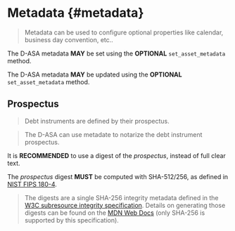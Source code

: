 # Metadata {#metadata}

> Metadata can be used to configure optional properties like calendar, business
> day convention, etc..

The D-ASA metadata **MAY** be set using the **OPTIONAL** `set_asset_metadata` method.

The D-ASA metadata **MAY** be updated using the **OPTIONAL** `set_asset_metadata`
method.

## Prospectus

> Debt instruments are defined by their prospectus.

> The D-ASA can use metadate to notarize the debt instrument prospectus.

It is **RECOMMENDED** to use a digest of the *prospectus*, instead of full clear
text.

The *prospectus* digest **MUST** be computed with SHA-512/256, as defined in
<a href="https://doi.org/10.6028/NIST.FIPS.180-4">NIST FIPS 180-4</a>.

> The digests are a single SHA-256 integrity metadata defined in the
> <a href="https://w3c.github.io/webappsec-subresource-integrity">W3C subresource
> integrity specification</a>. Details on generating those digests can be found
> on the <a href="https://developer.mozilla.org/en-US/docs/Web/Security/Subresource_Integrity">MDN
> Web Docs</a> (only SHA-256 is supported by this specification).
